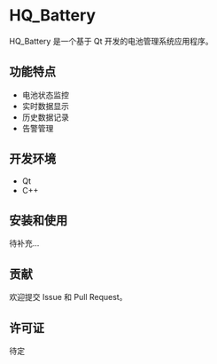 # HQ_Battery

HQ_Battery 是一个基于 Qt 开发的电池管理系统应用程序。

## 功能特点

- 电池状态监控
- 实时数据显示
- 历史数据记录
- 告警管理

## 开发环境

- Qt
- C++

## 安装和使用

待补充...

## 贡献

欢迎提交 Issue 和 Pull Request。

## 许可证

待定
